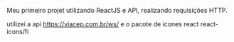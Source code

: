 Meu primeiro projet utilizando ReactJS e API, realizando requisições HTTP.

utilizei a api https://viacep.com.br/ws/ e o pacote de ícones react react-icons/fi
